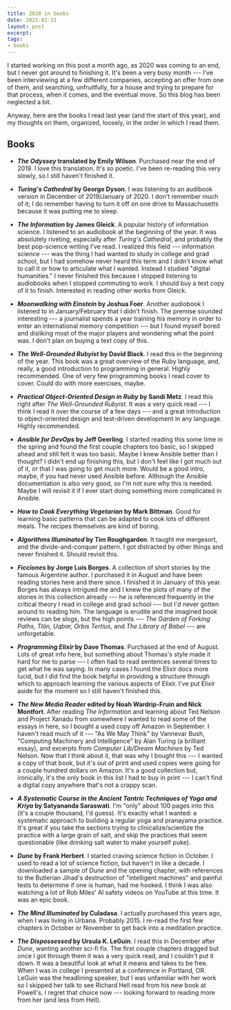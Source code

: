 ```yaml
---
title: 2020 in books
date: 2021-01-31
layout: post
excerpt:
tags:
- books
---
```


I started working on this post a month ago, as 2020 was coming to an end, but I
never got around to finishing it. It's been a very busy month --- I've been
interviewing at a few different companies, accepting an offer from one of them,
and searching, unfruitfully, for a house and trying to prepare for that process,
when it comes, and the eventual move. So this blog has been neglected a bit.

Anyway, here are the books I read last year (and the start of this year), and my
thoughts on them, organized, loosely, in the order in which I read them.

## Books

- <b>*The Odyssey* translated by Emily Wilson</b>. Purchased near the end
  of 2019. I love this translation. It's so poetic. I've been re-reading this
  very slowly, so I still haven't finished it.
  
- <b>*Turing's Cathedral* by George Dyson</b>. I was listening to an audibook
  version in December of 2019/January of 2020. I don't remember much of it; I do
  remember having to turn it off on one drive to Massachusetts because it was
  putting me to sleep.
  
- <b>*The Information* by James Gleick</b>. A popular history of information
science. I listened to an audiobook at the beginning of the year. It was
absolutely riveting, especially after *Turing's Cathedral*, and probably the
best pop-science writing I've read. I realized this field --- information
science --- was the thing I had wanted to study in college and grad school, but
I had somehow never heard this term and I didn't know what to call it or how to
articulate what I wanted. Instead I studied "digital humanities." I never
finished this because I stopped listening to audiobooks when I stopped commuting
to work. I should buy a text copy of it to finish. Interested in reading other
works from Gleick.

- <b>*Moonwalking with Einstein* by Joshua Foer</b>. Another audiobook I
listened to in January/February that I didn't finish. The premise sounded
interesting --- a journalist spends a year training his memory in order to enter
an international memory competition --- but I found myself bored and disliking
most of the major players and wondering what the point was. I don't plan on
buying a text copy of this.

- <b>*The Well-Grounded Rubyist* by David Black</b>. I read this in the
beginning of the year. This book was a great overview of the Ruby language, and,
really, a good introduction to programming in general. Highly recommended. One
of very few programming books I read cover to cover. Could do with more
exercises, maybe.

- <b>*Practical Object-Oriented Design in Ruby* by Sandi Metz</b>. I read this
  right after *The Well-Grounded Rubyist*. It was a very quick read --- I think
  I read it over the course of a few days --- and a great introduction to
  object-oriented design and test-driven development in any language. Highly
  recommended.

- <b>*Ansible for DevOps* by Jeff Geerling</b>. I started reading this some time
in the spring and found the first couple chapters too basic, so I skipped ahead
and still felt it was too basic. Maybe I knew Ansible better than I thought? I
didn't end up finishing this, but I don't feel like I got much out of it, or
that I was going to get much more. Would be a good intro, maybe, if you had
never used Ansible before. Although the Ansible documentation is also very good,
so I'm not sure why this is needed. Maybe I will revisit it if I ever start
doing something more complicated in Ansible.

- <b>*How to Cook Everything Vegetarian* by Mark Bittman</b>. Good for learning
  basic patterns that can be adapted to cook lots of different meals. The
  recipes themselves are kind of boring.
  
- <b>*Algorithms Illuminated* by Tim Roughgarden</b>. It taught me mergesort,
  and the divide-and-conquer pattern. I got distracted by other things and never
  finished it. Should revisit this.

- <b>*Ficciones* by Jorge Luis Borges</b>. A collection of short stories by the
famous Argentine author. I purchased it in August and have been reading stories
here and there since. I finished it in January of this year. Borges has always
intrigued me and I knew the plots of many of the stories in this collection
already --- he is referenced frequently in the critical theory I read in college
and grad school --- but I'd never gotten around to reading him. The language is
erudite and the imagined book reviews can be slogs, but the high points --- *The
Garden of Forking Paths*, *Tlön, Uqbar, Orbis Tertius*, and *The Library of
Babel* --- are unforgetable.

- <b>*Programming Elixir* by Dave Thomas</b>. Purchased at the end of August.
Lots of great info here, but something about Thomas's style made it hard for me
to parse --- I often had to read sentences several times to get what he was
saying. In many cases I found the Elixir docs more lucid, but I did find the
book helpful in providing a structure through which to approach learning the
various aspects of Elixir. I've put Elixir aside for the moment so I still
haven't finished this.

- <b>*The New Media Reader* edited by Noah Wardrip-Fruin and Nick Montfort</b>.
After reading *The Information* and learning about Ted Nelson and Project Xanadu
from somewhere I wanted to read some of the essays in here, so I bought a used
copy off Amazon in September. I haven't read much of it --- "As We May Think" by
Vannevar Bush, "Computing Machinery and Intelligence" by Alan Turing (a
brilliant essay), and excerpts from *Computer Lib/Dream Machines* by Ted Nelson.
Now that I think about it, that was why I bought this --- I wanted a copy of
that book, but it's out of print and used copies were going for a couple hundred
dollars on Amazon. It's a good collection but, ironically, it's the only book in
this list I had to buy in print --- I can't find a digital copy anywhere that's
not a crappy scan.

- <b>*A Systematic Course in the Ancient Tantric Techniques of Yoga and Kriya*
  by Satyananda Saraswati</b>. I'm "only" about 100 pages into this (it's a
  couple thousand, I'd guess). It's exactly what I wanted: a systematic approach
  to building a regular yoga and pranayama practice. It's great if you take the
  sections trying to clinicalize/scientize the practice with a large grain of
  salt, and skip the practices that seem questionable (like drinking salt water
  to make yourself puke).

- <b>*Dune* by Frank Herbert</b>. I started craving science fiction in October.
I used to read a lot of science fiction, but haven't in like a decade. I
downloaded a sample of *Dune* and the opening chapter, with references to the
Butlerian Jihad's destruction of "intelligent machines" and painful tests to
determine if one is human, had me hooked. I think I was also watching a lot of
Rob Miles' AI safety videos on YouTube at this time. It was an epic book.

- <b>*The Mind Illuminated* by Culadasa</b>. I actually purchased this years
  ago, when I was living in Urbana. Probably 2015. I re-read the first few
  chapters in October or November to get back into a meditation practice.

- <b>*The Dispossessed* by Ursula K. LeGuin</b>. I read this in December after
*Dune*, wanting another sci-fi fix. The first couple chapters dragged but once I
got through them it was a very quick read, and I couldn't put it down. It was a
beautiful look at what it means and takes to be free. When I was in college I
presented at a conference in Portland, OR. LeGuin was the headlining speaker,
but I was unfamiliar with her work so I skipped her talk to see Richard Hell
read from his new book at Powell's. I regret that choice now --- looking forward
to reading more from her (and less from Hell).
